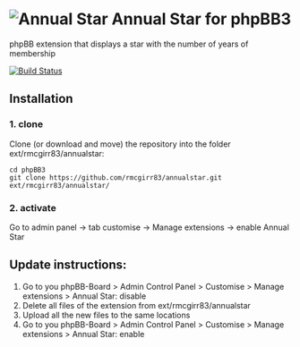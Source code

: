 # ![Annual Star](https://imattpro.github.io/logo/search.png "Annual Star") Annual Star for phpBB3

phpBB extension that displays a star with the number of years of membership

[![Build Status](https://github.com/rmcgirr83/annualstar/workflows/Tests/badge.svg)](https://github.com/rmcgirr83/annualstar/actions)

## Installation

### 1. clone
Clone (or download and move) the repository into the folder ext/rmcgirr83/annualstar:

```
cd phpBB3
git clone https://github.com/rmcgirr83/annualstar.git ext/rmcgirr83/annualstar/
```

### 2. activate
Go to admin panel -> tab customise -> Manage extensions -> enable Annual Star


## Update instructions:
1. Go to you phpBB-Board > Admin Control Panel > Customise > Manage extensions > Annual Star: disable
2. Delete all files of the extension from ext/rmcgirr83/annualstar
3. Upload all the new files to the same locations
4. Go to you phpBB-Board > Admin Control Panel > Customise > Manage extensions > Annual Star: enable
